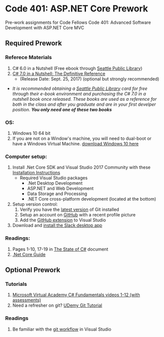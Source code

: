 # Code 401: ASP.NET Core Prework
Pre-work assignments for Code Fellows Code 401: Advanced Software Development with ASP.NET Core MVC

## Required Prework

### Referece Materials

1. C# 6.0 in a Nutshell (Free ebook through [Seattle Public Library](https://seattle.bibliocommons.com/search?where=catalog&term=c%23+6.0+in+a+nutshell&t=smart&q=c%23+6.0+in+a+nutshell&search_category=keyword&commit=search))
1. [C# 7.0 in a Nutshell: The Definitive Reference](https://www.amazon.com/C-7-0-Nutshell-Definitive-Reference/dp/1491987650/ref=sr_1_1?ie=UTF8&qid=1504228723&sr=8-1&keywords=C%23+7.0+in+a+Nutshell) 
   - (Release Date: Sept. 25, 2017) (optional but strongly recommended)

- *It is recommended obtaining a [Seattle Public Library](https://seattle.bibliocommons.com/search?where=catalog&term=c%23+6.0+in+a+nutshell&t=smart&q=c%23+6.0+in+a+nutshell&search_category=keyword&commit=search) card for free through their e-book environment and purchasing the C# 7.0 in a nutshell book once released.
These books are used as a reference for both in the class and after you graduate and are in your first develper position. **You only need one of these two books***

### OS:
1. Windows 10 64 bit 
2. If you are not on a Window's machine, you will need to dual-boot or
have a Windows Virtual Machine. [download Windows 10 here](https://www.microsoft.com/en-us/software-download/windows10)

### Computer setup:

1. Install .Net Core SDK and Visual Studio 2017 Community with these [Installation Instructions](https://www.microsoft.com/net/core#windowscmd)
    - Required Visual Studio packages
      - .Net Desktop Development
      - ASP.NET and Web Development
      - Data Storage and Processing
      - .NET Core cross-platform development (located at the bottom)
1. Setup version control: 
    1. Verify you have the [latest version](https://git-scm.com/downloads) of Git installed
    1. Setup an account on [GitHub](github.com) with a recent profile picture
    1. Add the [GitHub extension](https://visualstudio.github.com/) to Visual Studio
1. Download and [install the Slack desktop app](https://slack.com/downloads/)
  

### Readings:
1.  Pages 1-10, 17-19 in [The State of C#](cs.pdf) document 
1. [.Net Core Guide](https://docs.microsoft.com/en-us/dotnet/core/)

## Optional Prework

### Tutorials
1. [Microsoft Virtual Academy C# Fundamentals videos 1-12 (with assessments)](https://mva.microsoft.com/en-us/training-courses/c-fundamentals-for-absolute-beginners-16169)
1. Need a refresher on git? [UDemy Git Tutorial](https://blog.udemy.com/git-tutorial-a-comprehensive-guide/)

### Readings


1. Be familiar with the [git workflow](https://www.visualstudio.com/en-us/docs/git/tutorial/gitworkflow) in Visual Studio
